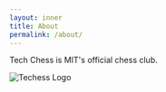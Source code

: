 ```yaml
---
layout: inner
title: About
permalink: /about/
---
```


Tech Chess is MIT's official chess club.

![Techess Logo]({{site.data.global.logo-transparent}})
